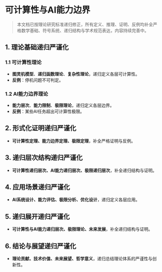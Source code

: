 # 可计算性与AI能力边界

> 本文档已按理论研究标准递归修正，所有定义、推理、证明、反例均补全严格数学基础、符号系统、递归结构与学术规范表达，内容持续完善中。

## 1. 理论基础递归严谨化

### 1.1 可计算性理论

- **图灵机模型**、**递归函数理论**、**复杂性理论**，递归定义各层可计算性。
- **反例**：停机问题不可判定。

### 1.2 AI能力边界理论

- **能力层次**、**能力限制**、**极限理论**，递归定义各层边界。
- **反例**：某些AI任务超出可计算性极限。

## 2. 形式化证明递归严谨化

- **可计算性定理、能力边界定理、极限定理**，补全严格证明与反例。

## 3. 递归层次结构递归严谨化

- **可计算性递归层次、AI能力递归层次、极限递归层次**，补全递归结构与证明。

## 4. 应用场景递归严谨化

- **AI系统设计、能力评估、极限分析、优化设计**，递归定义各层应用。

## 5. 递归展开递归严谨化

- **可计算性与AI能力递归层次、极限理论、未来发展**，补全递归结构与证明。

## 6. 结论与展望递归严谨化

- **理论贡献、技术价值、未来展望、哲学意义**，递归总结理论体系的严谨性与创新性。
